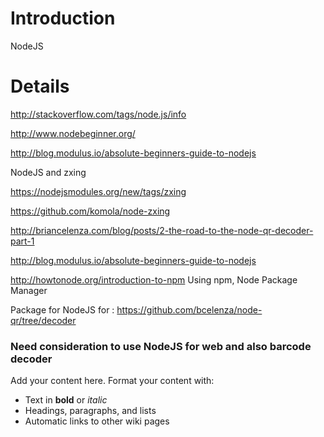 # Introduction #

NodeJS


# Details #


http://stackoverflow.com/tags/node.js/info

http://www.nodebeginner.org/

http://blog.modulus.io/absolute-beginners-guide-to-nodejs

NodeJS and zxing

https://nodejsmodules.org/new/tags/zxing

https://github.com/komola/node-zxing

http://briancelenza.com/blog/posts/2-the-road-to-the-node-qr-decoder-part-1

http://blog.modulus.io/absolute-beginners-guide-to-nodejs

http://howtonode.org/introduction-to-npm  Using npm, Node Package Manager

Package for NodeJS for :
https://github.com/bcelenza/node-qr/tree/decoder
### Need consideration to use NodeJS for web and also barcode decoder ###


Add your content here.  Format your content with:
  * Text in **bold** or _italic_
  * Headings, paragraphs, and lists
  * Automatic links to other wiki pages